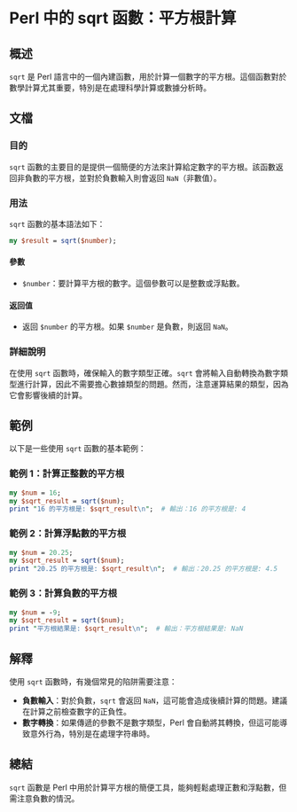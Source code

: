 <!--
Meta Description: # Perl 中的 sqrt 函數：平方根計算 ## 概述 `sqrt` 是 Perl 語言中的一個內建函數，用於計算一個數字的平方根。這個函數對於數學計算尤其重要，特別是在處理科學計算或數據分析時。 ## 文檔 ### 目的 `sqrt` 函數的主要目的是提供一個簡便的方法來計算給定數字的平方根。...
Meta Keywords: sqrt, perl, num, sqrt_result, nan
-->

# Perl 中的 sqrt 函數：平方根計算

## 概述
`sqrt` 是 Perl 語言中的一個內建函數，用於計算一個數字的平方根。這個函數對於數學計算尤其重要，特別是在處理科學計算或數據分析時。

## 文檔
### 目的
`sqrt` 函數的主要目的是提供一個簡便的方法來計算給定數字的平方根。該函數返回非負數的平方根，並對於負數輸入則會返回 `NaN`（非數值）。

### 用法
`sqrt` 函數的基本語法如下：

```perl
my $result = sqrt($number);
```

#### 參數
- `$number`：要計算平方根的數字。這個參數可以是整數或浮點數。

#### 返回值
- 返回 `$number` 的平方根。如果 `$number` 是負數，則返回 `NaN`。

### 詳細說明
在使用 `sqrt` 函數時，確保輸入的數字類型正確。`sqrt` 會將輸入自動轉換為數字類型進行計算，因此不需要擔心數據類型的問題。然而，注意運算結果的類型，因為它會影響後續的計算。

## 範例
以下是一些使用 `sqrt` 函數的基本範例：

### 範例 1：計算正整數的平方根
```perl
my $num = 16;
my $sqrt_result = sqrt($num);
print "16 的平方根是: $sqrt_result\n";  # 輸出：16 的平方根是: 4
```

### 範例 2：計算浮點數的平方根
```perl
my $num = 20.25;
my $sqrt_result = sqrt($num);
print "20.25 的平方根是: $sqrt_result\n";  # 輸出：20.25 的平方根是: 4.5
```

### 範例 3：計算負數的平方根
```perl
my $num = -9;
my $sqrt_result = sqrt($num);
print "平方根結果是: $sqrt_result\n";  # 輸出：平方根結果是: NaN
```

## 解釋
使用 `sqrt` 函數時，有幾個常見的陷阱需要注意：
- **負數輸入**：對於負數，`sqrt` 會返回 `NaN`，這可能會造成後續計算的問題。建議在計算之前檢查數字的正負性。
- **數字轉換**：如果傳遞的參數不是數字類型，Perl 會自動將其轉換，但這可能導致意外行為，特別是在處理字符串時。

## 總結
`sqrt` 函數是 Perl 中用於計算平方根的簡便工具，能夠輕鬆處理正數和浮點數，但需注意負數的情況。